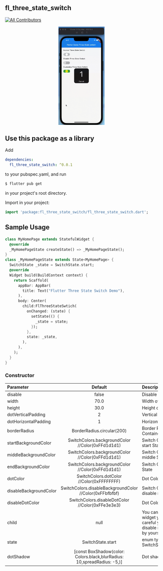 ## fl_three_state_switch

<!-- ALL-CONTRIBUTORS-BADGE:START - Do not remove or modify this section -->
[![All Contributors](https://img.shields.io/badge/all_contributors-1-orange.svg?style=flat-square)](#contributors-)
<!-- ALL-CONTRIBUTORS-BADGE:END -->

<p align="center">
  <img src="./example/Screen-2022-08-05-181737.gif" width="30%">
</p>

## Use this package as a library

Add

```yaml
dependencies:
  fl_three_state_switch: ^0.0.1
```
to your pubspec.yaml, and run
```bash
$ flutter pub get
```
in your project's root directory.

Import in your project:
```dart
import 'package:fl_three_state_switch/fl_three_state_switch.dart';
```

## Sample Usage
```dart
class MyHomePage extends StatefulWidget {
  @override
  _MyHomePageState createState() => _MyHomePageState();
}
class _MyHomePageState extends State<MyHomePage> {
  SwitchState _state = SwitchState.start;
  @override
  Widget build(BuildContext context) {
    return Scaffold(
      appBar: AppBar(
        title: Text("Flutter Three State Switch Demo"),
      ),
      body: Center(
        child:FlThreeStateSwtich(
          onChanged: (state) {
            setState(() {
              _state = state;
            });
          },
          state: _state,
        ),
      ),
    );
  }
}
```

### Constructor

| Parameter                 |                       Default                       | Description                                                                                                             |
| :------------------------ | :-------------------------------------------------: | :---------------------------------------------------------------------------------------------------------------------- |
| disable                 |                             false                        |Disable the Switch                                               |
| width                      |                     70.0                                | Width of Switch Container |
| height                       |                   30.0                                  |Height of Switch Container |
| dotVerticalPadding                  |            2                                         |Vertical Padding of Dot                    |
| dotHorizontalPadding                    |         1                                      |    Horizontal Padding of Dot                                                                 |
| borderRadius                     |                  BorderRadius.circular(200) |Border Radius of Switch Container                                                                       |
| startBackgroundColor            |             SwitchColors.backgroundColor //Color(0xFFd1d1d1) |Switch Container Color in start State                                            |
| middleBackgroundColor          |    SwitchColors.backgroundColor //Color(0xFFd1d1d1)    |    Switch Container Color in middle State                                 |
| endBackgroundColor                     |SwitchColors.backgroundColor //Color(0xFFd1d1d1)  |  Switch Container Color in end State                           |
| dotColor         |SwitchColors.dotColor //Color(0xFFFFFFFF)  |Dot Color      |
| disableBackgroundColor|SwitchColors.disableBackgroundColor //Color(0xFFbfbfbf)   |Switch Container Color in disable mode                                        |
| disableDotColor |SwitchColors.disableDotColor //Color(0xFFe3e3e3)            |Dot Color in disable mode                                                                           |
| child |null                 |You can change Dot with any widget you want but be careful you must handle disable mode of your widget by yourself                                                                       |
| state              |SwitchState.start                                    |enum type SwitchState -> SwitchState{start,middle,end}                                                                                      |
| dotShadow       |  [const BoxShadow(color: Colors.black,blurRadius: 10,spreadRadius: -5,)]|Dot shadow                                                            |

